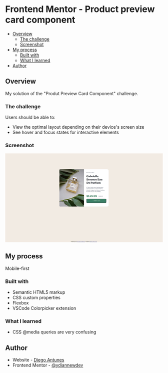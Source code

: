 # Frontend Mentor - Product preview card component



- [Overview](#overview)
  - [The challenge](#the-challenge)
  - [Screenshot](#screenshot)
- [My process](#my-process)
  - [Built with](#built-with)
  - [What I learned](#what-i-learned)
- [Author](#author)


## Overview

My solution of the "Produt Preview Card Component" challenge.

### The challenge

Users should be able to:

- View the optimal layout depending on their device's screen size
- See hover and focus states for interactive elements

### Screenshot

![Design preview for the Product preview card component coding challenge](./images/screenshot.jpg)

## My process

Mobile-first

### Built with

- Semantic HTML5 markup
- CSS custom properties
- Flexbox
- VSCode Colorpicker extension


### What I learned

- CSS @media queries are very confusing

## Author

- Website - [Diego Antunes](https://dian-new-dev.github.io/Lista-de-Projetos/)
- Frontend Mentor - [@ydiannewdev](https://www.frontendmentor.io/profile/diannewdev)